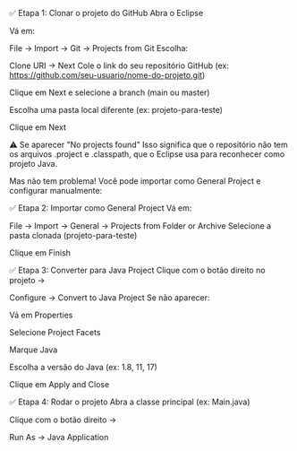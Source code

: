✅ Etapa 1: Clonar o projeto do GitHub
Abra o Eclipse

Vá em:

File → Import → Git → Projects from Git
Escolha:

Clone URI → Next
Cole o link do seu repositório GitHub (ex: https://github.com/seu-usuario/nome-do-projeto.git)

Clique em Next e selecione a branch (main ou master)

Escolha uma pasta local diferente (ex: projeto-para-teste)

Clique em Next

⚠️ Se aparecer "No projects found"
Isso significa que o repositório não tem os arquivos .project e .classpath, que o Eclipse usa para reconhecer como projeto Java.

Mas não tem problema! Você pode importar como General Project e configurar manualmente:

✅ Etapa 2: Importar como General Project
Vá em:

File → Import → General → Projects from Folder or Archive
Selecione a pasta clonada (projeto-para-teste)

Clique em Finish

✅ Etapa 3: Converter para Java Project
Clique com o botão direito no projeto →

Configure → Convert to Java Project
Se não aparecer:

Vá em Properties

Selecione Project Facets

Marque Java

Escolha a versão do Java (ex: 1.8, 11, 17)

Clique em Apply and Close

✅ Etapa 4: Rodar o projeto
Abra a classe principal (ex: Main.java)

Clique com o botão direito →

Run As → Java Application
